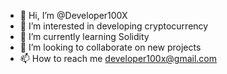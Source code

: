 - 👋 Hi, I’m @Developer100X
- 👀 I’m interested in developing cryptocurrency
- 🌱 I’m currently learning Solidity
- 💞️ I’m looking to collaborate on new projects
- 📫 How to reach me developer100x@gmail.com

<!---
Developer100X/Developer100X is a ✨ special ✨ repository because its `README.md` (this file) appears on your GitHub profile.
You can click the Preview link to take a look at your changes.
--->

